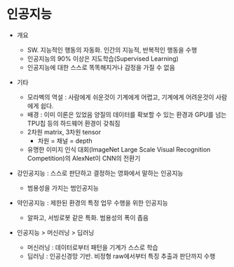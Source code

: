 # 인공지능

- 개요
  - SW. 지능적인 행동의 자동화. 인간의 지능적, 반복적인 행동을 수행
  - 인공지능의 90% 이상은 지도학습(Supervised Learning)
  - 인공지능에 대한 스스로 똑똑해지거나 감정을 가질 수 없음

- 기타
  - 모라벡의 역설 : 사람에게 쉬운것이 기계에게 어렵고, 기계에게 어려운것이 사람에게 쉽다.
  - 배경 : 이미 이론은 있었음 양질의 데이터를 확보할 수 있는 환경과 GPU를 넘는 TPU칩 등의 하드웨어 환경이 갖춰짐
  - 2차원 matrix, 3차원 tensor
    - 차원 = 채널 = depth
  - 유명한 이미지 인식 대회(ImageNet Large Scale Visual Recognition Competition)의 AlexNet이 CNN의 전환기

- 강인공지능 : 스스로 판단하고 결정하는 영화에서 말하는 인공지능
  - 범용성을 가지는 범인공지능
- 약인공지능 : 제한된 환경의 특정 업무 수행을 위한 인공지능
  - 알파고, 서빙로봇 같은 특화. 범용성의 폭이 좁음

- 인공지능 > 머신러닝 > 딥러닝
  - 머신러닝 : 데이터로부터 패턴을 기계가 스스로 학습
  - 딥러닝 : 인공신경망 기반. 비정형 raw에서부터 특징 추출과 판단까지 수행
